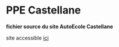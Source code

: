 # PPE Castellane

<b>fichier source du site AutoEcole Castellane</b>
<p>site accessible <a href="http://mywork.portfolio-axel-hadida.fr/">ici</a></p>
